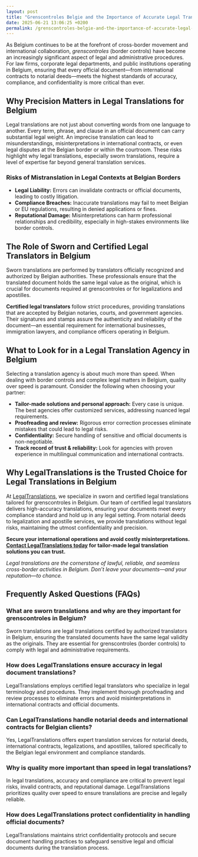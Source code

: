 ```yaml
---
layout: post
title: "Grenscontroles Belgie and the Importance of Accurate Legal Translations"
date: 2025-06-21 13:06:25 +0200
permalink: /grenscontroles-belgie-and-the-importance-of-accurate-legal-translations/
---
```

As Belgium continues to be at the forefront of cross-border movement and international collaboration, *grenscontroles* (border controls) have become an increasingly significant aspect of legal and administrative procedures. For law firms, corporate legal departments, and public institutions operating in Belgium, ensuring that every official document—from international contracts to notarial deeds—meets the highest standards of accuracy, compliance, and confidentiality is more critical than ever.

## Why Precision Matters in Legal Translations for Belgium

Legal translations are not just about converting words from one language to another. Every term, phrase, and clause in an official document can carry substantial legal weight. An imprecise translation can lead to misunderstandings, misinterpretations in international contracts, or even legal disputes at the Belgian border or within the courtroom. These risks highlight why legal translations, especially sworn translations, require a level of expertise far beyond general translation services.

### Risks of Mistranslation in Legal Contexts at Belgian Borders

- **Legal Liability:** Errors can invalidate contracts or official documents, leading to costly litigation.
- **Compliance Breaches:** Inaccurate translations may fail to meet Belgian or EU regulations, resulting in denied applications or fines.
- **Reputational Damage:** Misinterpretations can harm professional relationships and credibility, especially in high-stakes environments like border controls.

## The Role of Sworn and Certified Legal Translators in Belgium

Sworn translations are performed by translators officially recognized and authorized by Belgian authorities. These professionals ensure that the translated document holds the same legal value as the original, which is crucial for documents required at grenscontroles or for legalizations and apostilles.

**Certified legal translators** follow strict procedures, providing translations that are accepted by Belgian notaries, courts, and government agencies. Their signatures and stamps assure the authenticity and reliability of the document—an essential requirement for international businesses, immigration lawyers, and compliance officers operating in Belgium.

## What to Look for in a Legal Translation Agency in Belgium

Selecting a translation agency is about much more than speed. When dealing with border controls and complex legal matters in Belgium, quality over speed is paramount. Consider the following when choosing your partner:

- **Tailor-made solutions and personal approach:** Every case is unique. The best agencies offer customized services, addressing nuanced legal requirements.
- **Proofreading and review:** Rigorous error correction processes eliminate mistakes that could lead to legal risks.
- **Confidentiality:** Secure handling of sensitive and official documents is non-negotiable.
- **Track record of trust & reliability:** Look for agencies with proven experience in multilingual communication and international contracts.

## Why LegalTranslations is the Trusted Choice for Legal Translations in Belgium

At [LegalTranslations](https://www.legaltranslations.be/), we specialize in sworn and certified legal translations tailored for grenscontroles in Belgium. Our team of certified legal translators delivers high-accuracy translations, ensuring your documents meet every compliance standard and hold up in any legal setting. From notarial deeds to legalization and apostille services, we provide translations without legal risks, maintaining the utmost confidentiality and precision.

**Secure your international operations and avoid costly misinterpretations. [Contact LegalTranslations today](https://www.legaltranslations.be/) for tailor-made legal translation solutions you can trust.**

*Legal translations are the cornerstone of lawful, reliable, and seamless cross-border activities in Belgium. Don’t leave your documents—and your reputation—to chance.*

## Frequently Asked Questions (FAQs)

### What are sworn translations and why are they important for grenscontroles in Belgium?  
Sworn translations are legal translations certified by authorized translators in Belgium, ensuring the translated documents have the same legal validity as the originals. They are essential for grenscontroles (border controls) to comply with legal and administrative requirements.

### How does LegalTranslations ensure accuracy in legal document translations?  
LegalTranslations employs certified legal translators who specialize in legal terminology and procedures. They implement thorough proofreading and review processes to eliminate errors and avoid misinterpretations in international contracts and official documents.

### Can LegalTranslations handle notarial deeds and international contracts for Belgian clients?  
Yes, LegalTranslations offers expert translation services for notarial deeds, international contracts, legalizations, and apostilles, tailored specifically to the Belgian legal environment and compliance standards.

### Why is quality more important than speed in legal translations?  
In legal translations, accuracy and compliance are critical to prevent legal risks, invalid contracts, and reputational damage. LegalTranslations prioritizes quality over speed to ensure translations are precise and legally reliable.

### How does LegalTranslations protect confidentiality in handling official documents?  
LegalTranslations maintains strict confidentiality protocols and secure document handling practices to safeguard sensitive legal and official documents during the translation process.

<script type="application/ld+json">
{
  "@context": "https://schema.org",
  "@type": "BlogPosting",
  "headline": "Grenscontroles Belgie and the Importance of Accurate Legal Translations",
  "description": "Explore why sworn and certified legal translations are essential for grenscontroles and complex legal matters in Belgium. Learn about the risks of mistranslations and why LegalTranslations is your trusted partner.",
  "author": {
    "@type": "Person",
    "name": "Legal Translations"
  },
  "publisher": {
    "@type": "Person",
    "name": "Legal Translations"
  },
  "mainEntityOfPage": {
    "@type": "WebPage",
    "@id": "https://www.legaltranslations.be/blog/grenscontroles-belgie"
  },
  "datePublished": "2024-06-01",
  "dateModified": "2024-06-01",
  "keywords": "Sworn translations, Legal translations, Multilingual communication, International contracts, Notarial deeds, Official documents, Legalizations & apostilles, Proofreading and review, Translation strategy, Translation agency, Quality over speed, Tailor-made solutions, Personal approach, Trust & reliability, Translations without legal risks, Error correction, Misinterpretations in international contracts, legal translation services, certified legal translators, accurate legal document translation, Belgium"
}
</script>

<script type="application/ld+json">
{
  "@context": "https://schema.org",
  "@type": "FAQPage",
  "mainEntity": [
    {
      "@type": "Question",
      "name": "What are sworn translations and why are they important for grenscontroles in Belgium?",
      "acceptedAnswer": {
        "@type": "Answer",
        "text": "Sworn translations are legal translations certified by authorized translators in Belgium, ensuring the translated documents have the same legal validity as the originals. They are essential for grenscontroles (border controls) to comply with legal and administrative requirements."
      }
    },
    {
      "@type": "Question",
      "name": "How does LegalTranslations ensure accuracy in legal document translations?",
      "acceptedAnswer": {
        "@type": "Answer",
        "text": "LegalTranslations employs certified legal translators who specialize in legal terminology and procedures. They implement thorough proofreading and review processes to eliminate errors and avoid misinterpretations in international contracts and official documents."
      }
    },
    {
      "@type": "Question",
      "name": "Can LegalTranslations handle notarial deeds and international contracts for Belgian clients?",
      "acceptedAnswer": {
        "@type": "Answer",
        "text": "Yes, LegalTranslations offers expert translation services for notarial deeds, international contracts, legalizations, and apostilles, tailored specifically to the Belgian legal environment and compliance standards."
      }
    },
    {
      "@type": "Question",
      "name": "Why is quality more important than speed in legal translations?",
      "acceptedAnswer": {
        "@type": "Answer",
        "text": "In legal translations, accuracy and compliance are critical to prevent legal risks, invalid contracts, and reputational damage. LegalTranslations prioritizes quality over speed to ensure translations are precise and legally reliable."
      }
    },
    {
      "@type": "Question",
      "name": "How does LegalTranslations protect confidentiality in handling official documents?",
      "acceptedAnswer": {
        "@type": "Answer",
        "text": "LegalTranslations maintains strict confidentiality protocols and secure document handling practices to safeguard sensitive legal and official documents during the translation process."
      }
    }
  ]
}
</script>
